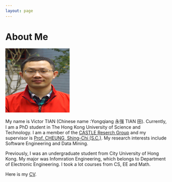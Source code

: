 ```yaml
---
layout: page
---
```


# About Me

<img src="/images/victortian3.jpg" class="floatpic" width="200" height="200">

My name is Victor TIAN (Chinese name :Yongqiang 永强 TIAN 田). Currently, I am a PhD student in The Hong Kong University of Science and Technology. I am a member of the [CASTLE Reserch Group] and my supervisor is [Prof. CHEUNG, Shing-Chi (S.C.)]. My research interests include Software Engineering and Data Mining.

Previously, I was an undergraduate student from City University of Hong Kong. My major was Infomration Engineering, which belongs to Department of Electronic Engineering. I took a lot courses from CS, EE and Math. 

Here is my [CV].

[CASTLE Reserch Group]:http://sccpu2.cse.ust.hk/castle/people.html
[Prof. CHEUNG, Shing-Chi (S.C.)]:http://www.cs.ust.hk/~scc/
[CV]:https://www.dropbox.com/s/kpb61js00amn3yv/CV_YongqiangTIAN.pdf?dl=0